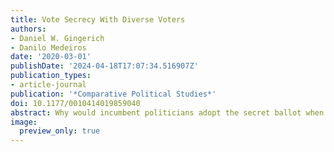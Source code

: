 ```yaml
---
title: Vote Secrecy With Diverse Voters
authors:
- Daniel W. Gingerich
- Danilo Medeiros
date: '2020-03-01'
publishDate: '2024-04-18T17:07:34.516907Z'
publication_types:
- article-journal
publication: '*Comparative Political Studies*'
doi: 10.1177/0010414019859040
abstract: Why would incumbent politicians adopt the secret ballot when doing so weakens the advantages of incumbency? Why is the secret ballot considered a democratizing reform in some settings, whereas in others it is associated with democratic backsliding? We provide theory and empirics to address these questions. Our starting point is the observation that the secret ballot had two consequences. It reduced the capacity to monitor the vote, thereby dampening the efficacy of clientelism. Yet, depending on literacy and electoral rules, it could also narrow political participation. Recognizing this, we endogenize politicians’ preferences over the secret ballot, concentrating on the role of their personal and constituency characteristics. Legislative roll call voting data from Brazil’s Second Republic (1945-1964) is used to test our framework. Consistent with expectations, the level of literacy of legislators’ supporters and the strength of their local ties strongly influenced the choice to adopt the secret ballot.
image:
  preview_only: true
---
```

